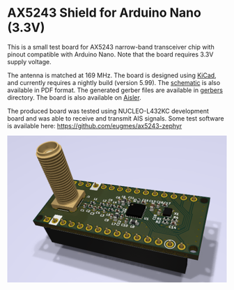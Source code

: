 AX5243 Shield for Arduino Nano (3.3V)
=====================================

This is a small test board for AX5243 narrow-band transceiver chip with pinout
compatible with Arduino Nano. Note that the board requires 3.3V supply voltage.

The antenna is matched at 169 MHz. The board is designed using
[KiCad](https://kicad.org), and currently requires a nightly build
(version 5.99). The [schematic](schematic/ax5243-test-board.pdf) is also
available in PDF format. The generated gerber files are available in
[gerbers](gerbers) directory. The board is also available on
[Aisler](https://aisler.net/p/OMGYYSHU).

The produced board was tested using NUCLEO-L432KC development board
and was able to receive and transmit AIS signals. Some test software is
available here: https://github.com/eugmes/ax5243-zephyr

![Board rendering](rendering.png)
